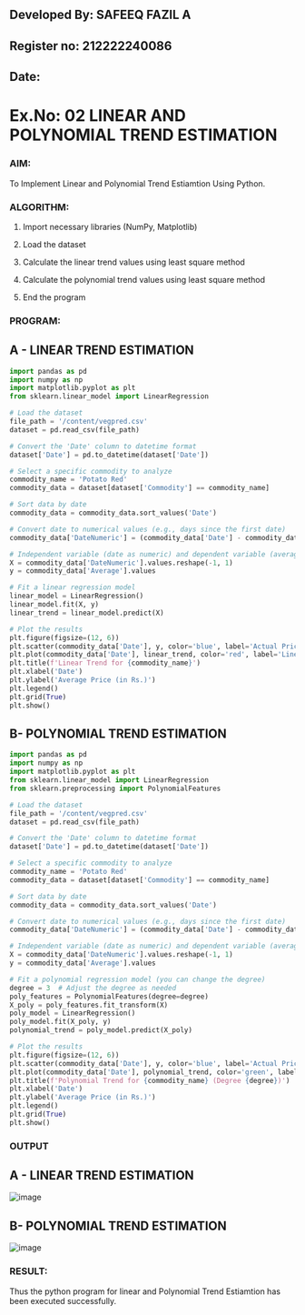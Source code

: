 ## Developed By: SAFEEQ FAZIL A
## Register no: 212222240086
## Date:
# Ex.No: 02 LINEAR AND POLYNOMIAL TREND ESTIMATION

### AIM:
To Implement Linear and Polynomial Trend Estiamtion Using Python.

### ALGORITHM:
1. Import necessary libraries (NumPy, Matplotlib)
   
2. Load the dataset
 
3. Calculate the linear trend values using least square method
 
4. Calculate the polynomial trend values using least square method
 
5. End the program
   
### PROGRAM:

## A - LINEAR TREND ESTIMATION
```python
import pandas as pd
import numpy as np
import matplotlib.pyplot as plt
from sklearn.linear_model import LinearRegression

# Load the dataset
file_path = '/content/vegpred.csv' 
dataset = pd.read_csv(file_path)

# Convert the 'Date' column to datetime format
dataset['Date'] = pd.to_datetime(dataset['Date'])

# Select a specific commodity to analyze
commodity_name = 'Potato Red' 
commodity_data = dataset[dataset['Commodity'] == commodity_name]

# Sort data by date
commodity_data = commodity_data.sort_values('Date')

# Convert date to numerical values (e.g., days since the first date)
commodity_data['DateNumeric'] = (commodity_data['Date'] - commodity_data['Date'].min()).dt.days

# Independent variable (date as numeric) and dependent variable (average price)
X = commodity_data['DateNumeric'].values.reshape(-1, 1)
y = commodity_data['Average'].values

# Fit a linear regression model
linear_model = LinearRegression()
linear_model.fit(X, y)
linear_trend = linear_model.predict(X)

# Plot the results
plt.figure(figsize=(12, 6))
plt.scatter(commodity_data['Date'], y, color='blue', label='Actual Prices')
plt.plot(commodity_data['Date'], linear_trend, color='red', label='Linear Trend')
plt.title(f'Linear Trend for {commodity_name}')
plt.xlabel('Date')
plt.ylabel('Average Price (in Rs.)')
plt.legend()
plt.grid(True)
plt.show()


```
## B- POLYNOMIAL TREND ESTIMATION

```python
import pandas as pd
import numpy as np
import matplotlib.pyplot as plt
from sklearn.linear_model import LinearRegression
from sklearn.preprocessing import PolynomialFeatures

# Load the dataset
file_path = '/content/vegpred.csv'  
dataset = pd.read_csv(file_path)

# Convert the 'Date' column to datetime format
dataset['Date'] = pd.to_datetime(dataset['Date'])

# Select a specific commodity to analyze
commodity_name = 'Potato Red' 
commodity_data = dataset[dataset['Commodity'] == commodity_name]

# Sort data by date
commodity_data = commodity_data.sort_values('Date')

# Convert date to numerical values (e.g., days since the first date)
commodity_data['DateNumeric'] = (commodity_data['Date'] - commodity_data['Date'].min()).dt.days

# Independent variable (date as numeric) and dependent variable (average price)
X = commodity_data['DateNumeric'].values.reshape(-1, 1)
y = commodity_data['Average'].values

# Fit a polynomial regression model (you can change the degree)
degree = 3  # Adjust the degree as needed
poly_features = PolynomialFeatures(degree=degree)
X_poly = poly_features.fit_transform(X)
poly_model = LinearRegression()
poly_model.fit(X_poly, y)
polynomial_trend = poly_model.predict(X_poly)

# Plot the results
plt.figure(figsize=(12, 6))
plt.scatter(commodity_data['Date'], y, color='blue', label='Actual Prices')
plt.plot(commodity_data['Date'], polynomial_trend, color='green', label=f'Polynomial Trend (Degree {degree})')
plt.title(f'Polynomial Trend for {commodity_name} (Degree {degree})')
plt.xlabel('Date')
plt.ylabel('Average Price (in Rs.)')
plt.legend()
plt.grid(True)
plt.show()


```

### OUTPUT
## A - LINEAR TREND ESTIMATION
![image](https://github.com/user-attachments/assets/4d004ef3-87a7-4b27-8a77-db51d8ba5777)



## B- POLYNOMIAL TREND ESTIMATION
![image](https://github.com/user-attachments/assets/6dc492e6-5966-41d7-9ca0-31dfb0d79373)

### RESULT:
Thus the python program for linear and Polynomial Trend Estiamtion has been executed successfully.
